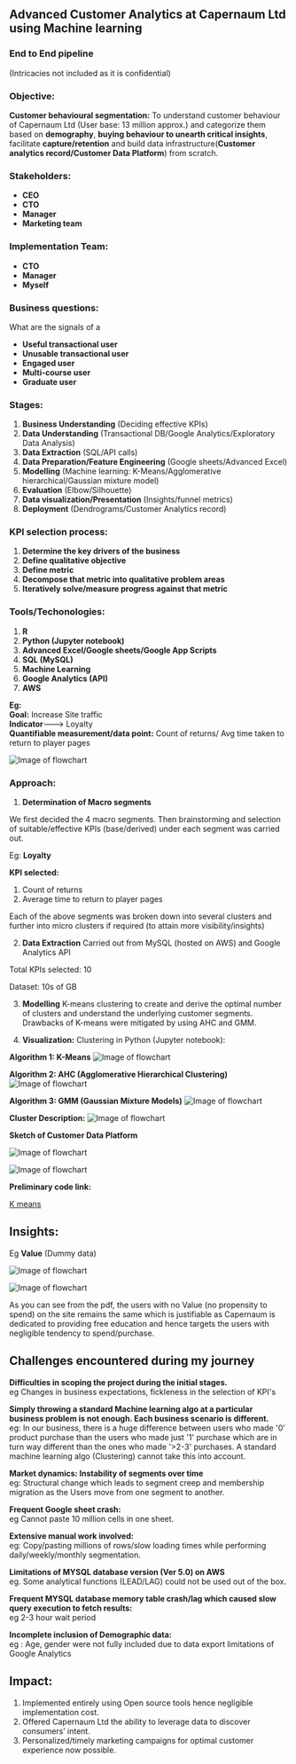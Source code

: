 ## Advanced Customer Analytics at Capernaum Ltd using Machine learning
### End to End pipeline
(Intricacies not included as it is confidential)


### Objective:
**Customer behavioural segmentation:** To understand customer behaviour of Capernaum Ltd (User base: 13 million approx.) and categorize them based on **demography**, **buying behaviour to unearth critical insights**, facilitate **capture/retention** and build data infrastructure(**Customer analytics record/Customer Data Platform**) from scratch.



### Stakeholders:

-  **CEO**
-  **CTO**
-  **Manager**
-  **Marketing team**

### Implementation Team:

-  **CTO**
-  **Manager**
-  **Myself**

### Business questions: 

What are the signals of a 
-  **Useful transactional user**
-  **Unusable transactional user**
-  **Engaged user**
-  **Multi-course user**
-  **Graduate user**


### Stages:

1. **Business Understanding** (Deciding effective KPIs)
2. **Data Understanding** (Transactional DB/Google Analytics/Exploratory Data Analysis)
3. **Data Extraction** (SQL/API calls)
4. **Data Preparation/Feature Engineering** (Google sheets/Advanced Excel)
5. **Modelling** (Machine learning: K-Means/Agglomerative hierarchical/Gaussian mixture model)
6. **Evaluation** (Elbow/Silhouette)
7. **Data visualization/Presentation** (Insights/funnel metrics)
8. **Deployment** (Dendrograms/Customer Analytics record)


### KPI selection process:
1. **Determine the key drivers of the business**
2. **Define qualitative objective**
3. **Define metric**
4. **Decompose that metric into qualitative problem areas**
5. **Iteratively solve/measure progress against that metric**

### Tools/Techonologies:
1. **R**
2. **Python (Jupyter notebook)**
3. **Advanced Excel/Google sheets/Google App Scripts**
4. **SQL (MySQL)**
5. **Machine Learning**
6. **Google Analytics (API)**
7. **AWS**

**Eg:**  
**Goal:** Increase Site traffic  
**Indicator**---> Loyalty  
**Quantifiable measurement/data point:** Count of returns/ Avg time taken to return to player pages

![Image of flowchart](https://github.com/Tanay7/Machine-Learning/blob/master/Customer_segmentation/Images/10a.JPG)

### Approach:



1. **Determination of Macro segments** 

We first decided the 4 macro segments.
Then brainstorming and selection of suitable/effective KPIs (base/derived) under each segment was carried out.

Eg: **Loyalty**

**KPI selected:** 
1. Count of returns
2. Average time to return to player pages
 
Each of the above segments was broken down into several clusters and further into micro clusters if required (to attain more visibility/insights)



2. **Data Extraction**
Carried out from MySQL (hosted on AWS) and Google Analytics API

Total KPIs selected: 10

Dataset: 10s of GB


3. **Modelling**
K-means clustering to create and derive the optimal number of clusters and understand the underlying customer segments.
Drawbacks of K-means were mitigated by using AHC and GMM.
	
<!-- 	
**Algorithm Overview**
![Image of flowchart](https://github.com/Tanay7/Machine-Learning/blob/master/Customer_segmentation/Images/ggg.png)
 --> 


4. **Visualization:**
Clustering in Python (Jupyter notebook):

**Algorithm 1: K-Means**
![Image of flowchart](https://github.com/Tanay7/Machine-Learning/blob/master/Customer_segmentation/Images/5a.PNG)


**Algorithm 2: AHC (Agglomerative Hierarchical Clustering)**
![Image of flowchart](https://github.com/Tanay7/Machine-Learning/blob/master/Customer_segmentation/Images/AHC.png)


**Algorithm 3: GMM (Gaussian Mixture Models)**
![Image of flowchart](https://github.com/Tanay7/Machine-Learning/blob/master/Customer_segmentation/Images/GMM.PNG)

**Cluster Description:**
![Image of flowchart](https://github.com/Tanay7/Machine-Learning/blob/master/Customer_segmentation/Images/7a.PNG)
<!-- 
![Image of flowchart](https://github.com/Tanay7/Machine-Learning/blob/master/Customer_segmentation/Images/8a.PNG)
 --> 

**Sketch of Customer Data Platform**  

![Image of flowchart](https://github.com/Tanay7/Machine-Learning/blob/master/Customer_segmentation/Images/13a.PNG)

 
![Image of flowchart](https://github.com/Tanay7/Machine-Learning/blob/master/Customer_segmentation/Images/9a.PNG)


<!-- 
**Clustered User Ids:**

![Image of flowchart](https://github.com/Tanay7/Machine-Learning/blob/master/Customer_segmentation/Images/2a.png)

**Dendrogram sample:**
![Image of flowchart](https://github.com/Tanay7/Machine-Learning/blob/master/Customer_segmentation/Images/6a.jpg)
 --> 
 
 	
**Preliminary code link:**

[K means](https://github.com/Tanay7/Machine-Learning/blob/master/Customer_segmentation/K%20Means%20code.ipynb)


 
 
## Insights: 


Eg **Value** (Dummy data)

![Image of flowchart](https://github.com/Tanay7/Machine-Learning/blob/master/Customer_segmentation/Images/11a.PNG)

![Image of flowchart](https://github.com/Tanay7/Machine-Learning/blob/master/Customer_segmentation/Images/12a.PNG)

As you can see from the pdf, the users with no Value (no propensity to spend) on the site remains the same which is justifiable as Capernaum is dedicated to providing free education and hence targets the users with negligible tendency to spend/purchase.  




## Challenges encountered during my journey
	
**Difficulties in scoping the project during the initial stages.**\
eg Changes in business expectations, fickleness in the selection of KPI's 
 

**Simply throwing a standard Machine learning algo at a particular business problem is not enough.  Each business scenario is different.**\
eg: In our business, there is a huge difference between users who made '0' product purchase than the users who made just '1' purchase which are in turn way different than the ones who made '>2-3' purchases. A standard machine learning algo (Clustering) cannot take this into account.

**Market dynamics: Instability of segments over time**\
eg: Structural change which leads to segment creep and membership migration as the Users move from one segment to another.


**Frequent Google sheet crash:**\
eg Cannot paste 10 million cells in one sheet.

         
**Extensive manual work involved:**\
eg: Copy/pasting millions of rows/slow loading times while performing daily/weekly/monthly segmentation.


**Limitations of MYSQL database version (Ver 5.0) on AWS**\
eg. Some analytical functions (LEAD/LAG) could not be used out of the box.


**Frequent MYSQL database memory table crash/lag which caused slow query execution to fetch results:**\
eg 2-3 hour wait period 

**Incomplete inclusion of Demographic data:**\
eg : Age, gender were not fully included due to data export limitations of Google Analytics


## Impact:  

1. Implemented entirely using Open source tools hence negligible implementation cost.  
2. Offered Capernaum Ltd the ability to leverage data to discover consumers’ intent.  
3. Personalized/timely marketing campaigns for optimal customer experience now possible.     





